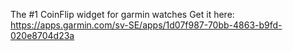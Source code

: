 The #1 CoinFlip widget for garmin watches
Get it here: https://apps.garmin.com/sv-SE/apps/1d07f987-70bb-4863-b9fd-020e8704d23a